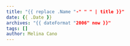 ```yaml
---
title: "{{ replace .Name "-" " " | title }}"
date: {{ .Date }}
archives: "{{ dateFormat "2006" now }}"
tags: []
author: Melina Cano
---
```

